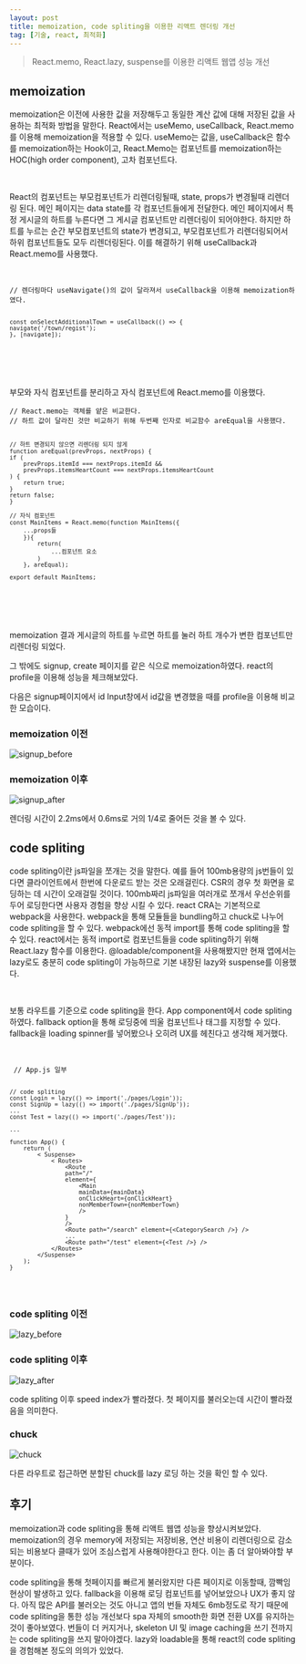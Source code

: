 ```yaml
---
layout: post
title: memoization, code spliting을 이용한 리액트 렌더링 개선
tag: [기술, react, 최적화]
---
```


> React.memo, React.lazy, suspense를 이용한 리액트 웹앱 성능 개선

## memoization

<p>
memoization은 이전에 사용한 값을 저장해두고 동일한 계산 값에 대해 저장된 값을 사용하는 최적화 방법을 말한다. React에서는 useMemo, useCallback, React.memo를 이용해 memoization을 적용할 수 있다. useMemo는 값을, useCallback은 함수를 memoization하는 Hook이고, React.Memo는 컴포넌트를 memoization하는 HOC(high order component), 고차 컴포넌트다.
</p>
<br>
<p>
React의 컴포넌트는 부모컴포넌트가 리렌더링될때, state, props가 변경될때 리렌더링 된다. 메인 페이지는 data state를 각 컴포넌트들에게 전달한다.
메인 페이지에서 특정 게시글의 하트를 누른다면 그 게시글 컴포넌트만 리렌더링이 되어야한다. 하지만 하트를 누르는 순간 부모컴포넌트의 state가 변경되고, 부모컴포넌트가 리렌더링되어서 하위 컴포넌트들도 모두 리렌더링된다. 이를 해결하기 위해 useCallback과 React.memo를 사용했다.
</p>
<br>
<pre><code>// 렌더링마다 useNavigate()의 값이 달라져서 useCallback을 이용해 memoization하였다.

    const onSelectAdditionalTown = useCallback(() => {
    navigate('/town/regist');
    }, [navigate]);

</code></pre>
<br>

<p>부모와 자식 컴포넌트를 분리하고 자식 컴포넌트에 React.memo를 이용했다.</p>
<pre><code>// React.memo는 객체를 얕은 비교한다. 
// 하트 값이 달라진 것만 비교하기 위해 두번째 인자로 비교함수 areEqual을 사용했다.

    // 하트 변경되지 않으면 리렌더링 되지 않게
    function areEqual(prevProps, nextProps) {
    if (
        prevProps.itemId === nextProps.itemId &&
        prevProps.itemsHeartCount === nextProps.itemsHeartCount
    ) {
        return true;
    }
    return false;
    }

    // 자식 컴포넌트
    const MainItems = React.memo(function MainItems({
        ...props들
        }){
            return(
                ...컴포넌트 요소
            )
        }, areEqual);

    export default MainItems;

</code></pre>
<br>

<p>memoization 결과 게시글의 하트를 누르면 하트를 눌러 하트 개수가 변한 컴포넌트만 리렌더링 되었다.</p>
<p>그 밖에도 signup, create 페이지를 같은 식으로 memoization하였다. react의 profile을 이용해 성능을 체크해보았다.</p>
<p>다음은 signup페이지에서 id Input창에서 id값을 변경했을 때를 profile을 이용해 비교한 모습이다.</p>

### memoization 이전

![signup_before](./../images/9-5-react-optimize/signup_before.jpeg)

### memoization 이후

![signup_after](./../images/9-5-react-optimize/signup_after.png)

<p>렌더링 시간이 2.2ms에서 0.6ms로 거의 1/4로 줄어든 것을 볼 수 있다. </p>

## code spliting

<p>code spliting이란 js파일을 쪼개는 것을 말한다. 예를 들어 100mb용량의 js번들이 있다면 클라이언트에서 한번에 다운로드 받는 것은 오래걸린다. CSR의 경우 첫 화면을 로딩하는 데 시간이 오래걸릴 것이다. 100mb짜리 js파일을 여러개로 쪼개서 우선순위를 두어 로딩한다면 사용자 경험을 향상 시킬 수 있다. react CRA는 기본적으로 webpack을 사용한다. webpack을 통해 모듈들을 bundling하고 chuck로 나누어 code spliting을 할 수 있다. webpack에선 동적 import를 통해 code spliting을 할 수 있다. react에서는 동적 import로 컴포넌트들을 code spliting하기 위해 React.lazy 함수를 이용한다. @loadable/component을 사용해봤지만 현재 앱에서는 lazy로도 충분히 code spliting이 가능하므로 기본 내장된 lazy와 suspense를 이용했다.</p>
<br/>
<p>보통 라우트를 기준으로 code spliting을 한다. App component에서 code spliting 하였다. fallback option을 통해 로딩중에 띄울 컴포넌트나 태그를 지정할 수 있다. fallback을 loading spinner를 넣어봤으나 오히려 UX를 헤친다고 생각해 제거했다.</p>
<br/>
<pre><code> // App.js 일부

    // code spliting
    const Login = lazy(() => import('./pages/Login'));
    const SignUp = lazy(() => import('./pages/SignUp'));
    ...
    const Test = lazy(() => import('./pages/Test'));

    ...

    function App() {
        return (
            < Suspense>
                < Routes>
                    <Route
                    path="/"
                    element={
                        <Main
                        mainData={mainData}
                        onClickHeart={onClickHeart}
                        nonMemberTown={nonMemberTown}
                        />
                    }
                    />
                    <Route path="/search" element={<CategorySearch />} />
                    ...
                    <Route path="/test" element={<Test />} />
                </Routes>
            </Suspense>
        );
    }

</code></pre>

### code spliting 이전

![lazy_before](./../images/9-5-react-optimize/lazy_before.png)

### code spliting 이후

![lazy_after](./../images/9-5-react-optimize/lazy_after.png)

<p>code spliting 이후 speed index가 빨라졌다. 첫 페이지를 불러오는데 시간이 빨라졌음을 의미한다.</p>

### chuck

![chuck](./../images/9-5-react-optimize/chuck.png)

<p>다른 라우트로 접근하면 분할된 chuck를 lazy 로딩 하는 것을 확인 할 수 있다.</p>

## 후기

<p>memoization과 code spliting을 통해 리액트 웹앱 성능을 향상시켜보았다. memoization의 경우 memory에 저장되는 저장비용, 연산 비용이 리렌더링으로 감소되는 비용보다 클때가 있어 조심스럽게 사용해야한다고 한다. 이는 좀 더 알아봐야할 부분이다. </p>
<p>code spliting을 통해 첫페이지를 빠르게 불러왔지만 다른 페이지로 이동할때, 깜빡임 현상이 발생하고 있다. fallback을 이용해 로딩 컴포넌트를 넣어보았으나 UX가 좋지 않다. 아직 많은 API를 불러오는 것도 아니고 앱의 번들 자체도 6mb정도로 작기 때문에 code spliting을 통한 성능 개선보다 spa 자체의 smooth한 화면 전환 UX를 유지하는 것이 좋아보였다. 번들이 더 커지거나, skeleton UI 및 image caching을 쓰기 전까지는 code spliting을 쓰지 말아야겠다. lazy와 loadable을 통해 react의 code spliting을 경험해본 정도의 의의가 있었다.</p>
